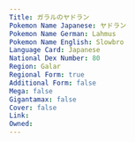 ```yaml
---
﻿Title: ガラルのヤドラン
Pokemon Name Japanese: ヤドラン
Pokemon Name German: Lahmus
Pokemon Name English: Slowbro
Language Card: Japanese
National Dex Number: 80
Region: Galar
Regional Form: true
Additional Form: false
Mega: false
Gigantamax: false
Cover: false
Link: 
Owned: 
---
```


